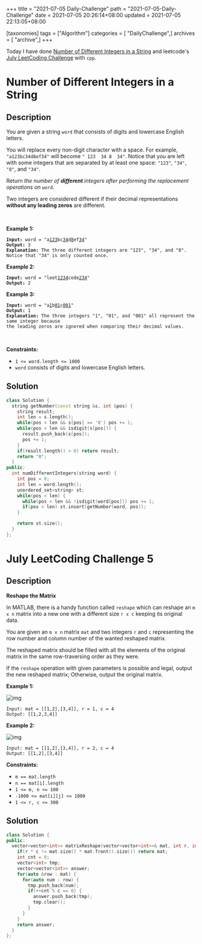 +++
title = "2021-07-05 Daily-Challenge"
path = "2021-07-05-Daily-Challenge"
date = 2021-07-05 20:26:14+08:00
updated = 2021-07-05 22:13:05+08:00

[taxonomies]
tags = ["Algorithm"]
categories = [ "DailyChallenge",]
archives = [ "archive",]
+++

Today I have done [Number of Different Integers in a String](https://leetcode.com/problems/number-of-different-integers-in-a-string/description/) and leetcode's [July LeetCoding Challenge](https://leetcode.com/explore/challenge/card/july-leetcoding-challenge-2021/608/week-1-july-1st-july-7th/3803/) with `cpp`.

<!-- more -->

# Number of Different Integers in a String

## Description

<p>You are given a string <code>word</code> that consists of digits and lowercase English letters.</p>

<p>You will replace every non-digit character with a space. For example, <code>&quot;a123bc34d8ef34&quot;</code> will become <code>&quot; 123&nbsp; 34 8&nbsp; 34&quot;</code>. Notice that you are left with some integers that are separated by at least one space: <code>&quot;123&quot;</code>, <code>&quot;34&quot;</code>, <code>&quot;8&quot;</code>, and <code>&quot;34&quot;</code>.</p>

<p>Return <em>the number of <strong>different</strong> integers after performing the replacement operations on </em><code>word</code>.</p>

<p>Two integers are considered different if their decimal representations <strong>without any leading zeros</strong> are different.</p>

<p>&nbsp;</p>
<p><strong>Example 1:</strong></p>

<pre><code><strong>Input:</strong> word = &quot;a<u>123</u>bc<u>34</u>d<u>8</u>ef<u>34</u>&quot;
<strong>Output:</strong> 3
<strong>Explanation: </strong>The three different integers are &quot;123&quot;, &quot;34&quot;, and &quot;8&quot;. Notice that &quot;34&quot; is only counted once.
</code></pre>

<p><strong>Example 2:</strong></p>

<pre><code><strong>Input:</strong> word = &quot;leet<u>1234</u>code<u>234</u>&quot;
<strong>Output:</strong> 2
</code></pre>

<p><strong>Example 3:</strong></p>

<pre><code><strong>Input:</strong> word = &quot;a<u>1</u>b<u>01</u>c<u>001</u>&quot;
<strong>Output:</strong> 1
<strong>Explanation: </strong>The three integers &quot;1&quot;, &quot;01&quot;, and &quot;001&quot; all represent the same integer because
the leading zeros are ignored when comparing their decimal values.
</code></pre>

<p>&nbsp;</p>
<p><strong>Constraints:</strong></p>

<ul>
	<li><code>1 &lt;= word.length &lt;= 1000</code></li>
	<li><code>word</code> consists of digits and lowercase English letters.</li>
</ul>

## Solution

``` cpp
class Solution {
  string getNumber(const string &s, int &pos) {
    string result;
    int len = s.length();
    while(pos < len && s[pos] == '0') pos += 1;
    while(pos < len && isdigit(s[pos])) {
      result.push_back(s[pos]);
      pos += 1;
    }
    if(result.length() > 0) return result;
    return "0";
  }
public:
  int numDifferentIntegers(string word) {
    int pos = 0;
    int len = word.length();
    unordered_set<string> st;
    while(pos < len) {
      while(pos < len && !isdigit(word[pos])) pos += 1;
      if(pos < len) st.insert(getNumber(word, pos));
    }

    return st.size();
  }
};
```

# July LeetCoding Challenge 5

## Description

**Reshape the Matrix**

In MATLAB, there is a handy function called `reshape` which can reshape an `m x n` matrix into a new one with a different size `r x c` keeping its original data.

You are given an `m x n` matrix `mat` and two integers `r` and `c` representing the row number and column number of the wanted reshaped matrix.

The reshaped matrix should be filled with all the elements of the original matrix in the same row-traversing order as they were.

If the `reshape` operation with given parameters is possible and legal, output the new reshaped matrix; Otherwise, output the original matrix.

 

**Example 1:**

![img](https://assets.leetcode.com/uploads/2021/04/24/reshape1-grid.jpg)

```
Input: mat = [[1,2],[3,4]], r = 1, c = 4
Output: [[1,2,3,4]]
```

**Example 2:**

![img](https://assets.leetcode.com/uploads/2021/04/24/reshape2-grid.jpg)

```
Input: mat = [[1,2],[3,4]], r = 2, c = 4
Output: [[1,2],[3,4]]
```

 

**Constraints:**

- `m == mat.length`
- `n == mat[i].length`
- `1 <= m, n <= 100`
- `-1000 <= mat[i][j] <= 1000`
- `1 <= r, c <= 300`

## Solution

``` cpp
class Solution {
public:
  vector<vector<int>> matrixReshape(vector<vector<int>>& mat, int r, int c) {
    if(r * c != mat.size() * mat.front().size()) return mat;
    int cnt = 0;
    vector<int> tmp;
    vector<vector<int>> answer;
    for(auto &row : mat) {
      for(auto num : row) {
        tmp.push_back(num);
        if(++cnt % c == 0) {
          answer.push_back(tmp);
          tmp.clear();
        }
      }
    }
    return answer;
  }
};
```
